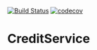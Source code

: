 [![Build Status](https://travis-ci.org/NailMukhametshin/CreditService.svg?branch=master)](https://travis-ci.org/NailMukhametshin/CreditService) [![codecov](https://codecov.io/gh/NailMukhametshin/CreditService/branch/master/graph/badge.svg)](https://codecov.io/gh/NailMukhametshin/CreditService)

# CreditService

